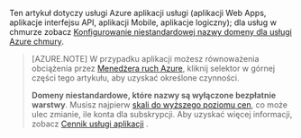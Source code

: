 Ten artykuł dotyczy usługi Azure aplikacji usługi (aplikacji Web Apps, aplikacje interfejsu API, aplikacji Mobile, aplikacje logiczny); dla usług w chmurze zobacz [Konfigurowanie niestandardowej nazwy domeny dla usługi Azure chmury](../articles/cloud-services/cloud-services-custom-domain-name.md).

> [AZURE.NOTE]  W przypadku aplikacji możesz równoważenia obciążenia przez [Menedżera ruch Azure](https://azure.microsoft.com/services/traffic-manager/), kliknij selektor w górnej części tego artykułu, aby uzyskać określone czynności.
>
> **Domeny niestandardowe, które nazwy są wyłączone bezpłatnie warstwy**. Musisz najpierw [skali do wyższego poziomu cen](../articles/app-service-web/web-sites-scale.md), co może ulec zmianie, ile konta dla subskrypcji. Aby uzyskać więcej informacji, zobacz [Cennik usługi aplikacji](https://azure.microsoft.com/pricing/details/app-service/) .
